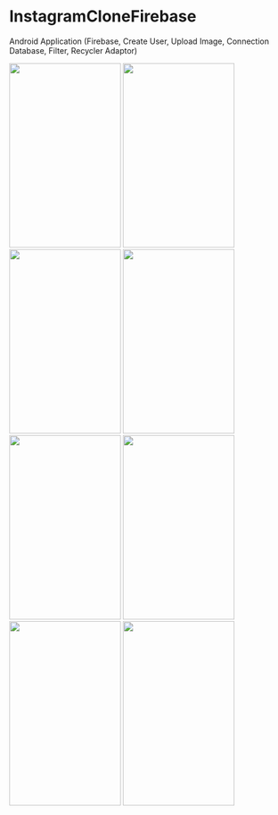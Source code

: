 # InstagramCloneFirebase

Android Application (Firebase, Create User, Upload Image, Connection Database, Filter, Recycler Adaptor)

<img src="https://user-images.githubusercontent.com/27291967/73101600-1058e580-3f01-11ea-9ec5-5c581d51b8d4.png" width=200 height=330>

<img src="https://user-images.githubusercontent.com/27291967/73101601-10f17c00-3f01-11ea-9f77-8c3953950dac.png" width=200 height=330>

<img src="https://user-images.githubusercontent.com/27291967/73101602-10f17c00-3f01-11ea-8053-09ead217cf79.png" width=200 height=330>

<img src="https://user-images.githubusercontent.com/27291967/73101603-10f17c00-3f01-11ea-936f-bb8f30308b26.png" width=200 height=330>

<img src="https://user-images.githubusercontent.com/27291967/73101604-118a1280-3f01-11ea-9a39-e6cf6c1a52a5.png" width=200 height=330>

<img src="https://user-images.githubusercontent.com/27291967/73101605-118a1280-3f01-11ea-98bc-167f3ee98dfe.png" width=200 height=330>

<img src="https://user-images.githubusercontent.com/27291967/73101606-118a1280-3f01-11ea-9d12-f72a77064279.png" width=200 height=330>

<img src="https://user-images.githubusercontent.com/27291967/73101607-1222a900-3f01-11ea-8d72-ded04255cfbe.png" width=200 height=330>
